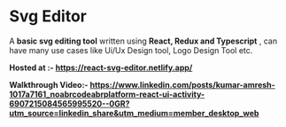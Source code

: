 # Svg Editor
A **basic svg editing tool** written using **React, Redux and Typescript** , can have many use cases like Ui/Ux Design tool, Logo Design Tool etc.

**Hosted at :- https://react-svg-editor.netlify.app/**

**Walkthrough Video:- https://www.linkedin.com/posts/kumar-amresh-1017a7161_noabrcodeabrplatform-react-ui-activity-6907215084565995520--0GR?utm_source=linkedin_share&utm_medium=member_desktop_web**
